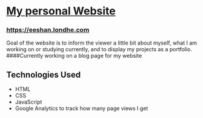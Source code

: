 # [My personal Website](https://eeshan.londhe.com)
### https://eeshan.londhe.com

Goal of the website is to inform the viewer a little bit about myself, what I am working on or studying currently, and to display my projects as a portfolio.
####Currently working on a blog page for my website

## Technologies Used

- HTML
- CSS
- JavaScript
- Google Analytics to track how many page views I get
